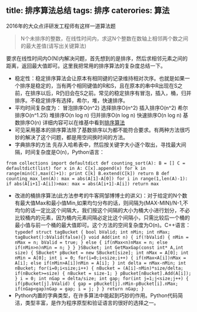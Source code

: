 ﻿title: 排序算法总结
tags: 排序
caterories: 算法
---
2016年的大众点评研发工程师有这样一道算法题

> N个未排序的整数，在线性时间内，求这N个整数在数轴上相邻两个数之间的最大差值(请写出关键算法)

要求在线性时间内O(N)内解决问题，首先想到的是排序，然后求相邻元素之间的距离，返回最大值即可。这里我把常用的排序算法的复杂度总结一下。

 - 稳定性：稳定排序算法会让原本有相同键的记录维持相对次序。也就是如果一个排序是稳定的，当有两个相同键值的R和S，且在原本的串中R出现在S之前，在排序以后，R仍旧会在S之前。常见的稳定排序有冒泡，插入，桶，归并排序。不稳定排序有选择，希尔，堆，快速排序。
 - 平均时间复杂度为：
冒泡排序O(n^2)
选择排序O(n^2)
插入排序O(n^2)
希尔排序O(n^1.25)
堆排序O(n log n)
归并排序O(n log n)
快速排序O(n log n)
基数排序O(n)
详细内容可以在维基中看到[排序算法][1]
 - 可见采用基本的排序算法除了基数排序以为都不能符合要求。有两种方法很巧妙的解决了这个问题，都是用空间换时间的方法。
 - 字典排序的方法 先存入哈希表中，然后按关键字大小逐个取出，寻找最大间隔，时间复杂度是O(n)，Python语言：

`from collections import defaultdict
def counting_sort(A):
  B = []
  C = defaultdict(list)
  for x in A:
    C[x].append(x)
  for k in range(min(C),max(C)+1):
    print C[k]
    B.extend(C[k])
  return B
def counting_max_len(A):
  max = abs(A[1]-A[0])
  for i in range(1,len(A)-1):
    if abs(A[i+1]-A[i])>max:
      max = abs(A[i+1]-A[i])
  return max` 
  

 - 改进的桶排序算法(此方法参考的牛客网邹博博士的讲义)：对于给定的N个数有最大值Max和最小值Min,如果均匀分布的话，则间隔为(MAX-MIN)/N-1,不均匀的话一定比这个间隔大，我们按这个间隔的大小为桶大小进行划分，不必比较桶内的元素，因为桶内元素间隔必定比这个间隔小，只需比较后一个桶的最小值与前一个桶的最大值即可。这个方法的空间复杂度为O(n)。C++语言：`typedef struct tagBucket
{
	bool bValid;
	int nMin;
	int nMax;
	tagBucket():bValid(false){}
	void Add(int n)
	{
		if(!bValid)
		{
			nMin = nMax = n;
			bValid = true;
		}
		else
		{
			if(nMax<n)nMax = n;
			else if(nMin>n)nMin = n;
		}
	}
}SBucket;
int GetMaxGap(const int* A,int size)
{
	SBucket* pBucket = new SBucket[size];
	int nMax = A[0];
	int nMin = A[0];
	int i = 0;
	for(i=0;i<size;i++)
	{
		if(nMax<A[i])nMax = A[i];
		else if(nMin>A[i])nMin = A[i];
	}
	int delta = nMax-nMin;
	int nBucket;
	for(i=0;i<size;i++)
	{
		nBucket = (A[i]-nMin)*size/delta;
		if(nBucket>=size)
		{
			nBucket = size-1;
		}
		pBucket[nBucket].Add(A[i]);
	}
	i = 0;
	int nGap = delta/size;
	int gap;
	for(int j=1;j<size;j++)
	{
		if(pBucket[j].bValid)
		{
			gap = pBucket[j].nMin-pBucket[i].nMax;
			if(nGap<gap)nGap = gap;
			i = j;
		}
	}
	return nGap;
}`
 - Python内置的字典类型，在许多算法中能起到巧妙的作用。Python代码简洁，类型丰富，是作为程序原型和验证语言的很好的选择之一。

  [1]: https://zh.wikipedia.org/zh/%E6%8E%92%E5%BA%8F%E7%AE%97%E6%B3%95
